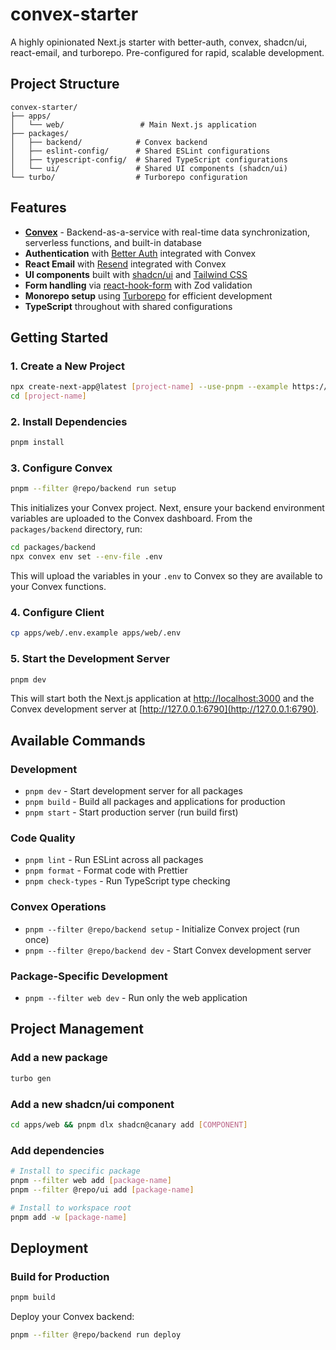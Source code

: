 # convex-starter

A highly opinionated Next.js starter with better-auth, convex, shadcn/ui, react-email, and turborepo. Pre-configured for rapid, scalable development.

## Project Structure

```
convex-starter/
├── apps/
│   └── web/                 # Main Next.js application
├── packages/
│   ├── backend/            # Convex backend
│   ├── eslint-config/      # Shared ESLint configurations
│   ├── typescript-config/  # Shared TypeScript configurations
│   └── ui/                 # Shared UI components (shadcn/ui)
└── turbo/                  # Turborepo configuration
```

## Features

- **[Convex](https://convex.dev)** - Backend-as-a-service with real-time data synchronization, serverless functions, and built-in database
- **Authentication** with [Better Auth](https://www.better-auth.com) integrated with Convex
- **React Email** with [Resend](https://www.resend.com) integrated with Convex
- **UI components** built with [shadcn/ui](https://ui.shadcn.com) and [Tailwind CSS](https://tailwindcss.com)
- **Form handling** via [react-hook-form](https://react-hook-form.com) with Zod validation
- **Monorepo setup** using [Turborepo](https://turbo.build/repo) for efficient development
- **TypeScript** throughout with shared configurations

## Getting Started

### 1. Create a New Project

```bash
npx create-next-app@latest [project-name] --use-pnpm --example https://github.com/jordanliu/convex-starter
cd [project-name]
```

### 2. Install Dependencies

```bash
pnpm install

```

### 3. Configure Convex

```bash
pnpm --filter @repo/backend run setup
```

This initializes your Convex project. Next, ensure your backend environment variables are uploaded to the Convex dashboard. From the `packages/backend` directory, run:

```bash
cd packages/backend
npx convex env set --env-file .env
```

This will upload the variables in your `.env` to Convex so they are available to your Convex functions.

### 4. Configure Client

```bash
cp apps/web/.env.example apps/web/.env
```

### 5. Start the Development Server

```bash
pnpm dev
```

This will start both the Next.js application at [http://localhost:3000](http://localhost:3000) and the Convex development server at [http://127.0.0.1:6790](http://127.0.0.1:6790).

## Available Commands

### Development

- `pnpm dev` - Start development server for all packages
- `pnpm build` - Build all packages and applications for production
- `pnpm start` - Start production server (run build first)

### Code Quality

- `pnpm lint` - Run ESLint across all packages
- `pnpm format` - Format code with Prettier
- `pnpm check-types` - Run TypeScript type checking

### Convex Operations

- `pnpm --filter @repo/backend setup` - Initialize Convex project (run once)
- `pnpm --filter @repo/backend dev` - Start Convex development server

### Package-Specific Development

- `pnpm --filter web dev` - Run only the web application

## Project Management

### Add a new package

```bash
turbo gen
```

### Add a new shadcn/ui component

```bash
cd apps/web && pnpm dlx shadcn@canary add [COMPONENT]
```

### Add dependencies

```bash
# Install to specific package
pnpm --filter web add [package-name]
pnpm --filter @repo/ui add [package-name]

# Install to workspace root
pnpm add -w [package-name]
```

## Deployment

### Build for Production

```bash
pnpm build
```

Deploy your Convex backend:

```bash
pnpm --filter @repo/backend run deploy
```
